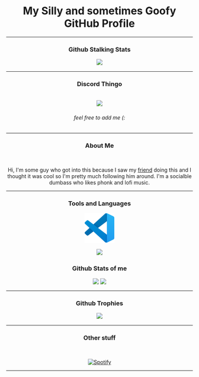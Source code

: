 <div align="center">

# My Silly and sometimes Goofy GitHub Profile
<div align="center">
<hr style="page-break-after: always; border-color: #98FF98;">

### Github Stalking Stats

<a href="https://www.youtube.com/watch?v=dQw4w9WgXcQ"><img src="https://komarev.com/ghpvc/?username=SugnaXD"></a>
</div>
<hr style="page-break-after: always; border-color: #98FF98;">

### Discord Thingo 
<div align="center">
</br>
<a href="https://www.youtube.com/watch?v=dQw4w9WgXcQ"><img src="https://discord.c99.nl/widget/theme-3/603554299485880331.png"></a>
</div>

###### feel free to add me   (:
<hr style="page-break-after: always; border-color: #98FF98;">

### About Me
</br>
<div align="center">

Hi, I'm some guy who got into this because I saw my [friend](https://github.com/Kathund) doing this and I thought it was cool so I'm pretty much following him around.
I'm a socialble dumbass who likes phonk and lofi music.
<hr style="page-break-after: always; border-color: #98FF98;">

### Tools and Languages
[<img src="https://github.com/SugnaXD/SugnaXD/blob/main/assests/icons/visual_studio_code.png?raw=true" width="80" height="80">](https://code.visualstudio.com/)

<a href="https://www.youtube.com/watch?v=dQw4w9WgXcQ"><img src="https://github-readme-stats.vercel.app/api/top-langs/?username=SugnaXD"></a>
### Github Stats of me

<a href="https://www.youtube.com/watch?v=dQw4w9WgXcQ"><img src="https://github-readme-stats.vercel.app/api?username=SugnaXD&count_private=true&include_all_commits=true&show_icons=true&title_color=007bff&text_color=e7e7e7&icon_color=007bff&bg_color=171c28)](https://en.wikipedia.org/wiki/Academic_grading_in_the_United_States"></a>
<a href="https://www.youtube.com/watch?v=dQw4w9WgXcQ"><img src="https://github-readme-streak-stats.herokuapp.com/?user=SugnaXD&hide_border=true"></a>
<hr style="page-break-after: always; border-color: #98FF98;">
  
### Github Trophies
<a href="https://www.youtube.com/watch?v=dQw4w9WgXcQ"><img src="https://github-profile-trophy.vercel.app/?username=SugnaXD&theme=discord&no-frame=true&no-bg=false&margin-w=4"></a>

<hr style="page-break-after: always; border-color: #98FF98;">

### Other stuff
<p>
</br>

[![Spotify](https://spotify-github-profile.vercel.app/api/view?uid=ejfdth0l196xx1krf2ufbwim0&cover_image=true&theme=default&show_offline=false&background_color=121212&interchange=false&bar_color=53b14f&bar_color_cover=false)](https://spotify-github-profile.vercel.app/api/view?uid=ejfdth0l196xx1krf2ufbwim0&redirect=true)

<hr style="page-break-after: always; border-color: #98FF98;">